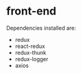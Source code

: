 # front-end

Dependencies installed are:
- redux
- react-redux
- redux-thunk
- redux-logger
- axios

